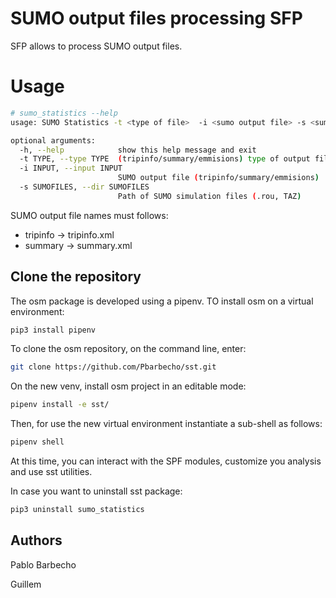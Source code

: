 # SUMO output files processing SFP #

SFP  allows to process SUMO output files.  

# Usage #

```bash
# sumo_statistics --help
usage: SUMO Statistics -t <type of file>  -i <sumo output file> -s <sumo sim files directory>

optional arguments:
  -h, --help            show this help message and exit
  -t TYPE, --type TYPE  (tripinfo/summary/emmisions) type of output file
  -i INPUT, --input INPUT
                        SUMO output file (tripinfo/summary/emmisions)
  -s SUMOFILES, --dir SUMOFILES
                        Path of SUMO simulation files (.rou, TAZ)
```

SUMO output file names must follows:

* tripinfo -> tripinfo.xml
* summary  -> summary.xml



## Clone the repository ##
The osm package is developed using a pipenv. TO install osm on a virtual environment:
```bash
pip3 install pipenv
```

To clone the osm repository, on the command line, enter:
```bash
git clone https://github.com/Pbarbecho/sst.git
```
On the new venv, install osm project in an editable mode:

```bash
pipenv install -e sst/
```

Then, for use the new virtual environment instantiate a sub-shell as follows:

```bash
pipenv shell
```

At this time, you can interact with the SPF modules, customize you analysis and use sst utilities. 

 
In case you want to uninstall sst package: 

```bash
pip3 uninstall sumo_statistics
```



## Authors ##

Pablo Barbecho 


Guillem

